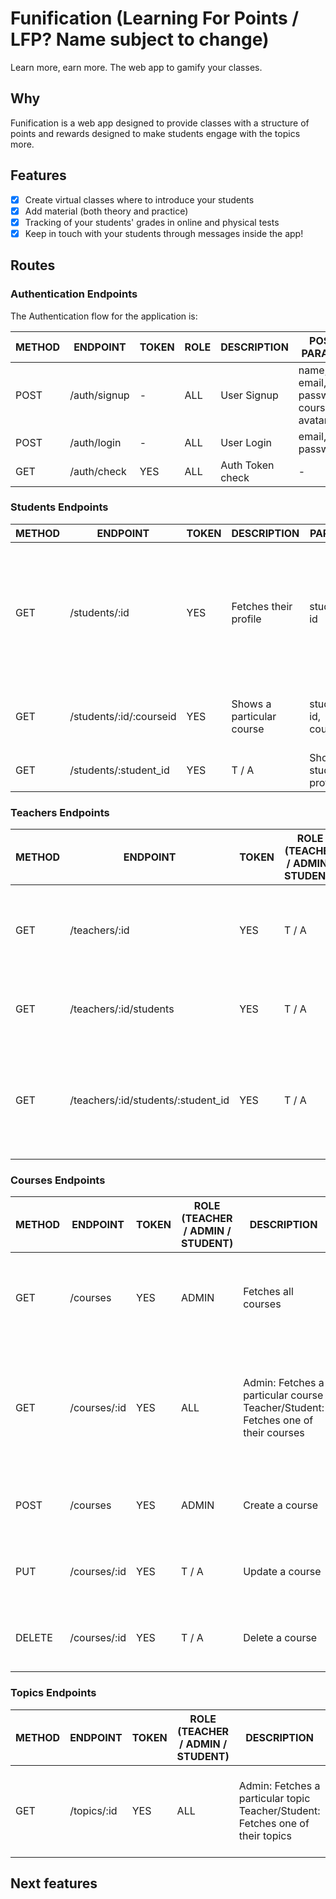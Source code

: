 # Funification (Learning For Points / LFP? Name subject to change)
Learn more, earn more. The web app to gamify your classes.

## Why
Funification is a web app designed to provide classes with a structure of points and rewards designed to make students engage with the topics more.

## Features
- [x] Create virtual classes where to introduce your students
- [x] Add material (both theory and practice)
- [x] Tracking of your students' grades in online and physical tests
- [x] Keep in touch with your students through messages inside the app!

## Routes


### Authentication Endpoints

The Authentication flow for the application is:


METHOD | ENDPOINT         | TOKEN |   ROLE  |       DESCRIPTION       | POST PARAMS                                     | RETURNS
-------|------------------|-------|---------|-------------------------|-------------------------------------------------|-----------------------------
POST   | /auth/signup     | -     |    ALL  | User Signup             | name, email, password, courses, avatar         | token
POST   | /auth/login      | -     |    ALL  | User Login              | email, password                                | token
GET    | /auth/check      | YES   |    ALL  | Auth Token check        | -                                              |

### Students Endpoints
METHOD | ENDPOINT         | TOKEN | DESCRIPTION                   | PARAMS                                         | RETURNS
-------|------------------|-------|------------------------------|-------------------------------------------------|----------------------------
GET    | /students/:id    | YES   |  Fetches their profile        | student id                                     | object with student name, messages, tests, points, reward log, courses and avatar
GET    | /students/:id/:courseid | YES | Shows a particular course   | student id, course id                        | object with the topics for that course
GET    | /students/:student_id | YES | T / A | Show a student's profile   |  student id  |object with student name, tests, points, reward log, and avatar
 
### Teachers Endpoints
METHOD | ENDPOINT         | TOKEN | ROLE (TEACHER / ADMIN / STUDENT) |DESCRIPTION                   | PARAMS            | RETURNS
-------|------------------|-------|-------|------------------------------|---------------------------------|----------------------------
GET    | /teachers/:id    | YES   | T / A | Fetches their profile        | teacher id                       | object with teacher name, messages, courses and avatar
GET    | /teachers/:id/students | YES | T / A | If admin, show all students; if teacher, only their students   | teacher id  | array with students name, id and classroom
GET    | /teachers/:id/students/:student_id | YES | T / A | Show a student's profile   | teacher id, student id  |object with student name, tests, points, reward log, and avatar

### Courses Endpoints
METHOD | ENDPOINT         | TOKEN | ROLE (TEACHER / ADMIN / STUDENT) |DESCRIPTION  | PARAMS                          | RETURNS
-------|------------------|-------|-------|------------------------------|---------------------------------|----------------------------
GET    | /courses         | YES      | ADMIN | Fetches all courses       | query: search string            | list of matching objects with courses name and id
GET    | /courses/:id     | YES      | ALL | Admin: Fetches a particular course      Teacher/Student: Fetches one of their courses  | course id           | object with course's name, id, array of students, array of topics, and teachers
POST   | /courses       | YES      | ADMIN | Create a course            | name, students, and teachers      | object with course's name and id
PUT    | /courses/:id    | YES      | T / A | Update a course         | name, students, topics, teachers | object with courses name and id
DELETE | /courses/:id    | YES      | T / A | Delete a course         | -                                 | object with courses name and id


### Topics Endpoints
METHOD | ENDPOINT         | TOKEN | ROLE (TEACHER / ADMIN / STUDENT) |DESCRIPTION                   | PARAMS            | RETURNS
-------|------------------|-------|-------|------------------------------|---------------------------------|----------------------------
GET    | /topics/:id      | YES   | ALL |  Admin: Fetches a particular topic      Teacher/Student: Fetches one of their topics        | topic id                       | object with teacher name, messages, courses and avatar

## Next features


